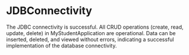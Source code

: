 # JDBConnectivity
The JDBC connectivity is successful. All CRUD operations (create, read, update, delete) in MyStudentApplication are operational. Data can be inserted, deleted, and viewed without errors, indicating a successful implementation of the database connectivity. 
